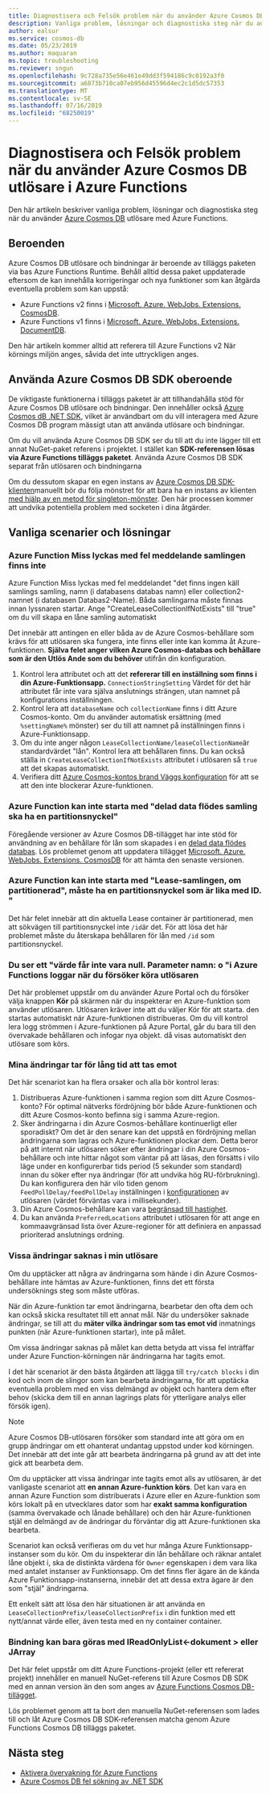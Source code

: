 ```yaml
---
title: Diagnostisera och Felsök problem när du använder Azure Cosmos DB utlösare i Azure Functions
description: Vanliga problem, lösningar och diagnostiska steg när du använder Azure Cosmos DB utlösare med Azure Functions
author: ealsur
ms.service: cosmos-db
ms.date: 05/23/2019
ms.author: maquaran
ms.topic: troubleshooting
ms.reviewer: sngun
ms.openlocfilehash: 9c728a735e56e461e49dd3f594186c9c0192a3f0
ms.sourcegitcommit: a6873b710ca07eb956d45596d4ec2c1d5dc57353
ms.translationtype: MT
ms.contentlocale: sv-SE
ms.lasthandoff: 07/16/2019
ms.locfileid: "68250019"
---
```

# <a name="diagnose-and-troubleshoot-issues-when-using-azure-cosmos-db-trigger-in-azure-functions"></a>Diagnostisera och Felsök problem när du använder Azure Cosmos DB utlösare i Azure Functions

Den här artikeln beskriver vanliga problem, lösningar och diagnostiska steg när du använder [Azure Cosmos DB](change-feed-functions.md) utlösare med Azure Functions.

## <a name="dependencies"></a>Beroenden

Azure Cosmos DB utlösare och bindningar är beroende av tilläggs paketen via bas Azure Functions Runtime. Behåll alltid dessa paket uppdaterade eftersom de kan innehålla korrigeringar och nya funktioner som kan åtgärda eventuella problem som kan uppstå:

* Azure Functions v2 finns i [Microsoft. Azure. WebJobs. Extensions. CosmosDB](https://www.nuget.org/packages/Microsoft.Azure.WebJobs.Extensions.CosmosDB).
* Azure Functions v1 finns i [Microsoft. Azure. WebJobs. Extensions. DocumentDB](https://www.nuget.org/packages/Microsoft.Azure.WebJobs.Extensions.DocumentDB).

Den här artikeln kommer alltid att referera till Azure Functions v2 När körnings miljön anges, såvida det inte uttryckligen anges.

## <a name="consume-the-azure-cosmos-db-sdk-independently"></a>Använda Azure Cosmos DB SDK oberoende

De viktigaste funktionerna i tilläggs paketet är att tillhandahålla stöd för Azure Cosmos DB utlösare och bindningar. Den innehåller också [Azure Cosmos dB .NET SDK](sql-api-sdk-dotnet-core.md), vilket är användbart om du vill interagera med Azure Cosmos DB program mässigt utan att använda utlösare och bindningar.

Om du vill använda Azure Cosmos DB SDK ser du till att du inte lägger till ett annat NuGet-paket referens i projektet. I stället kan **SDK-referensen lösas via Azure Functions tilläggs paketet**. Använda Azure Cosmos DB SDK separat från utlösaren och bindningarna

Om du dessutom skapar en egen instans av [Azure Cosmos DB SDK-klienten](./sql-api-sdk-dotnet-core.md)manuellt bör du följa mönstret för att bara ha en instans av klienten [med hjälp av en metod för singleton-mönster](../azure-functions/manage-connections.md#documentclient-code-example-c). Den här processen kommer att undvika potentiella problem med socketen i dina åtgärder.

## <a name="common-scenarios-and-workarounds"></a>Vanliga scenarier och lösningar

### <a name="azure-function-fails-with-error-message-collection-doesnt-exist"></a>Azure Function Miss lyckas med fel meddelande samlingen finns inte

Azure Function Miss lyckas med fel meddelandet "det finns ingen käll samlings samling, namn (i databasens databas namn) eller collection2-namnet (i databasen Databas2-Name). Båda samlingarna måste finnas innan lyssnaren startar. Ange "CreateLeaseCollectionIfNotExists" till "true" om du vill skapa en låne samling automatiskt

Det innebär att antingen en eller båda av de Azure Cosmos-behållare som krävs för att utlösaren ska fungera, inte finns eller inte kan komma åt Azure-funktionen. **Själva felet anger vilken Azure Cosmos-databas och behållare som är den Utlös Ande som du behöver** utifrån din konfiguration.

1. Kontrol lera attributet och att det **refererar till en inställning som finns i din Azure-Funktionsapp.** `ConnectionStringSetting` Värdet för det här attributet får inte vara själva anslutnings strängen, utan namnet på konfigurations inställningen.
2. Kontrol lera att `databaseName` och `collectionName` finns i ditt Azure Cosmos-konto. Om du använder automatisk ersättning (med `%settingName%` mönster) ser du till att namnet på inställningen finns i Azure-Funktionsapp.
3. Om du inte anger någon `LeaseCollectionName/leaseCollectionName`är standardvärdet "lån". Kontrol lera att behållaren finns. Du kan också ställa in `CreateLeaseCollectionIfNotExists` attributet i utlösaren så `true` att det skapas automatiskt.
4. Verifiera ditt [Azure Cosmos-kontos brand Väggs konfiguration](how-to-configure-firewall.md) för att se att den inte blockerar Azure-funktionen.

### <a name="azure-function-fails-to-start-with-shared-throughput-collection-should-have-a-partition-key"></a>Azure Function kan inte starta med "delad data flödes samling ska ha en partitionsnyckel"

Föregående versioner av Azure Cosmos DB-tillägget har inte stöd för användning av en behållare för lån som skapades i en [delad data flödes databas](./set-throughput.md#set-throughput-on-a-database). Lös problemet genom att uppdatera tillägget [Microsoft. Azure. WebJobs. Extensions. CosmosDB](https://www.nuget.org/packages/Microsoft.Azure.WebJobs.Extensions.CosmosDB) för att hämta den senaste versionen.

### <a name="azure-function-fails-to-start-with-the-lease-collection-if-partitioned-must-have-partition-key-equal-to-id"></a>Azure Function kan inte starta med "Lease-samlingen, om partitionerad", måste ha en partitionsnyckel som är lika med ID. "

Det här felet innebär att din aktuella Lease container är partitionerad, men att sökvägen till partitionsnyckel inte `/id`är det. För att lösa det här problemet måste du återskapa behållaren för lån med `/id` som partitionsnyckel.

### <a name="you-see-a-value-cannot-be-null-parameter-name-o-in-your-azure-functions-logs-when-you-try-to-run-the-trigger"></a>Du ser ett "värde får inte vara null. Parameter namn: o "i Azure Functions loggar när du försöker köra utlösaren

Det här problemet uppstår om du använder Azure Portal och du försöker välja knappen **Kör** på skärmen när du inspekterar en Azure-funktion som använder utlösaren. Utlösaren kräver inte att du väljer Kör för att starta. den startas automatiskt när Azure-funktionen distribueras. Om du vill kontrol lera logg strömmen i Azure-funktionen på Azure Portal, går du bara till den övervakade behållaren och infogar nya objekt. då visas automatiskt den utlösare som körs.

### <a name="my-changes-take-too-long-be-received"></a>Mina ändringar tar för lång tid att tas emot

Det här scenariot kan ha flera orsaker och alla bör kontrol leras:

1. Distribueras Azure-funktionen i samma region som ditt Azure Cosmos-konto? För optimal nätverks fördröjning bör både Azure-funktionen och ditt Azure Cosmos-konto befinna sig i samma Azure-region.
2. Sker ändringarna i din Azure Cosmos-behållare kontinuerligt eller sporadiskt?
Om det är den senare kan det uppstå en fördröjning mellan ändringarna som lagras och Azure-funktionen plockar dem. Detta beror på att internt när utlösaren söker efter ändringar i din Azure Cosmos-behållare och inte hittar något som väntar på att läsas, den försätts i vilo läge under en konfigurerbar tids period (5 sekunder som standard) innan du söker efter nya ändringar (för att undvika hög RU-förbrukning). Du kan konfigurera den här vilo tiden genom `FeedPollDelay/feedPollDelay` inställningen i [konfigurationen](../azure-functions/functions-bindings-cosmosdb-v2.md#trigger---configuration) av utlösaren (värdet förväntas vara i millisekunder).
3. Din Azure Cosmos-behållare kan vara [begränsad till hastighet](./request-units.md).
4. Du kan använda `PreferredLocations` attributet i utlösaren för att ange en kommaavgränsad lista över Azure-regioner för att definiera en anpassad prioriterad anslutnings ordning.

### <a name="some-changes-are-missing-in-my-trigger"></a>Vissa ändringar saknas i min utlösare

Om du upptäcker att några av ändringarna som hände i din Azure Cosmos-behållare inte hämtas av Azure-funktionen, finns det ett första undersöknings steg som måste utföras.

När din Azure-funktion tar emot ändringarna, bearbetar den ofta dem och kan också skicka resultatet till ett annat mål. När du undersöker saknade ändringar, se till att du **mäter vilka ändringar som tas emot vid** inmatnings punkten (när Azure-funktionen startar), inte på målet.

Om vissa ändringar saknas på målet kan detta betyda att vissa fel inträffar under Azure Function-körningen när ändringarna har tagits emot.

I det här scenariot är den bästa åtgärden att lägga till `try/catch blocks` i din kod och inom de slingor som kan bearbeta ändringarna, för att upptäcka eventuella problem med en viss delmängd av objekt och hantera dem efter behov (skicka dem till en annan lagrings plats för ytterligare analys eller försök igen). 

> [!NOTE]
> Azure Cosmos DB-utlösaren försöker som standard inte att göra om en grupp ändringar om ett ohanterat undantag uppstod under kod körningen. Det innebär att det inte går att bearbeta ändringarna på grund av att det inte gick att bearbeta dem.

Om du upptäcker att vissa ändringar inte tagits emot alls av utlösaren, är det vanligaste scenariot att **en annan Azure-funktion körs**. Det kan vara en annan Azure Function som distribuerats i Azure eller en Azure-funktion som körs lokalt på en utvecklares dator som har **exakt samma konfiguration** (samma övervakade och lånade behållare) och den här Azure-funktionen stjäl en delmängd av de ändringar du förväntar dig att Azure-funktionen ska bearbeta.

Scenariot kan också verifieras om du vet hur många Azure Funktionsapp-instanser som du kör. Om du inspekterar din lån behållare och räknar antalet låne objekt i, ska de distinkta värdena för `Owner` egenskapen i dem vara lika med antalet instanser av Funktionsapp. Om det finns fler ägare än de kända Azure Funktionsapp-instanserna, innebär det att dessa extra ägare är den som "stjäl" ändringarna.

Ett enkelt sätt att lösa den här situationen är att använda en `LeaseCollectionPrefix/leaseCollectionPrefix` i din funktion med ett nytt/annat värde eller, även testa med en ny container container.

### <a name="binding-can-only-be-done-with-ireadonlylistdocument-or-jarray"></a>Bindning kan bara göras med IReadOnlyList\<-dokument > eller JArray

Det här felet uppstår om ditt Azure Functions-projekt (eller ett refererat projekt) innehåller en manuell NuGet-referens till Azure Cosmos DB SDK med en annan version än den som anges av [Azure Functions Cosmos DB-tillägget](./troubleshoot-changefeed-functions.md#dependencies).

Lös problemet genom att ta bort den manuella NuGet-referensen som lades till och låt Azure Cosmos DB SDK-referensen matcha genom Azure Functions Cosmos DB tilläggs paketet.

## <a name="next-steps"></a>Nästa steg

* [Aktivera övervakning för Azure Functions](../azure-functions/functions-monitoring.md)
* [Azure Cosmos DB fel sökning av .NET SDK](./troubleshoot-dot-net-sdk.md)
